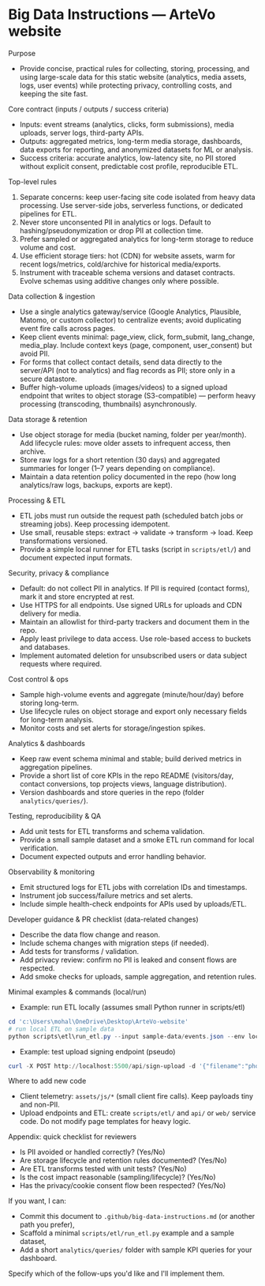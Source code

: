 # Big Data Instructions — ArteVo website

Purpose
- Provide concise, practical rules for collecting, storing, processing, and using large-scale data for this static website (analytics, media assets, logs, user events) while protecting privacy, controlling costs, and keeping the site fast.

Core contract (inputs / outputs / success criteria)
- Inputs: event streams (analytics, clicks, form submissions), media uploads, server logs, third-party APIs.
- Outputs: aggregated metrics, long-term media storage, dashboards, data exports for reporting, and anonymized datasets for ML or analysis.
- Success criteria: accurate analytics, low-latency site, no PII stored without explicit consent, predictable cost profile, reproducible ETL.

Top-level rules
1. Separate concerns: keep user-facing site code isolated from heavy data processing. Use server-side jobs, serverless functions, or dedicated pipelines for ETL.
2. Never store unconsented PII in analytics or logs. Default to hashing/pseudonymization or drop PII at collection time.
3. Prefer sampled or aggregated analytics for long-term storage to reduce volume and cost.
4. Use efficient storage tiers: hot (CDN) for website assets, warm for recent logs/metrics, cold/archive for historical media/exports.
5. Instrument with traceable schema versions and dataset contracts. Evolve schemas using additive changes only where possible.

Data collection & ingestion
- Use a single analytics gateway/service (Google Analytics, Plausible, Matomo, or custom collector) to centralize events; avoid duplicating event fire calls across pages.
- Keep client events minimal: page_view, click, form_submit, lang_change, media_play. Include context keys (page, component, user_consent) but avoid PII.
- For forms that collect contact details, send data directly to the server/API (not to analytics) and flag records as PII; store only in a secure datastore.
- Buffer high-volume uploads (images/videos) to a signed upload endpoint that writes to object storage (S3-compatible) — perform heavy processing (transcoding, thumbnails) asynchronously.

Data storage & retention
- Use object storage for media (bucket naming, folder per year/month). Add lifecycle rules: move older assets to infrequent access, then archive.
- Store raw logs for a short retention (30 days) and aggregated summaries for longer (1–7 years depending on compliance).
- Maintain a data retention policy documented in the repo (how long analytics/raw logs, backups, exports are kept).

Processing & ETL
- ETL jobs must run outside the request path (scheduled batch jobs or streaming jobs). Keep processing idempotent.
- Use small, reusable steps: extract -> validate -> transform -> load. Keep transformations versioned.
- Provide a simple local runner for ETL tasks (script in `scripts/etl/`) and document expected input formats.

Security, privacy & compliance
- Default: do not collect PII in analytics. If PII is required (contact forms), mark it and store encrypted at rest.
- Use HTTPS for all endpoints. Use signed URLs for uploads and CDN delivery for media.
- Maintain an allowlist for third-party trackers and document them in the repo.
- Apply least privilege to data access. Use role-based access to buckets and databases.
- Implement automated deletion for unsubscribed users or data subject requests where required.

Cost control & ops
- Sample high-volume events and aggregate (minute/hour/day) before storing long-term.
- Use lifecycle rules on object storage and export only necessary fields for long-term analysis.
- Monitor costs and set alerts for storage/ingestion spikes.

Analytics & dashboards
- Keep raw event schema minimal and stable; build derived metrics in aggregation pipelines.
- Provide a short list of core KPIs in the repo README (visitors/day, contact conversions, top projects views, language distribution).
- Version dashboards and store queries in the repo (folder `analytics/queries/`).

Testing, reproducibility & QA
- Add unit tests for ETL transforms and schema validation.
- Provide a small sample dataset and a smoke ETL run command for local verification.
- Document expected outputs and error handling behavior.

Observability & monitoring
- Emit structured logs for ETL jobs with correlation IDs and timestamps.
- Instrument job success/failure metrics and set alerts.
- Include simple health-check endpoints for APIs used by uploads/ETL.

Developer guidance & PR checklist (data-related changes)
- Describe the data flow change and reason.
- Include schema changes with migration steps (if needed).
- Add tests for transforms / validation.
- Add privacy review: confirm no PII is leaked and consent flows are respected.
- Add smoke checks for uploads, sample aggregation, and retention rules.

Minimal examples & commands (local/run)
- Example: run ETL locally (assumes small Python runner in scripts/etl)

```powershell
cd 'c:\Users\mohal\OneDrive\Desktop\ArteVo-website'
# run local ETL on sample data
python scripts\etl\run_etl.py --input sample-data/events.json --env local
```

- Example: test upload signing endpoint (pseudo)

```powershell
curl -X POST http://localhost:5500/api/sign-upload -d '{"filename":"photo.jpg"}'
```

Where to add new code
- Client telemetry: `assets/js/*` (small client fire calls). Keep payloads tiny and non-PII.
- Upload endpoints and ETL: create `scripts/etl/` and `api/` or `web/` service code. Do not modify page templates for heavy logic.

Appendix: quick checklist for reviewers
- Is PII avoided or handled correctly? (Yes/No)
- Are storage lifecycle and retention rules documented? (Yes/No)
- Are ETL transforms tested with unit tests? (Yes/No)
- Is the cost impact reasonable (sampling/lifecycle)? (Yes/No)
- Has the privacy/cookie consent flow been respected? (Yes/No)

If you want, I can:
- Commit this document to `.github/big-data-instructions.md` (or another path you prefer),
- Scaffold a minimal `scripts/etl/run_etl.py` example and a sample dataset,
- Add a short `analytics/queries/` folder with sample KPI queries for your dashboard.

Specify which of the follow-ups you'd like and I'll implement them.
